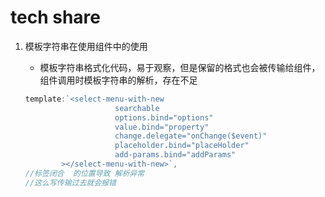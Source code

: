 # tech share

1. 模板字符串在使用组件中的使用
   - 模板字符串格式化代码，易于观察，但是保留的格式也会被传输给组件，组件调用时模板字符串的解析，存在不足

    ```ts
    template:`<select-menu-with-new
                        searchable 
                        options.bind="options" 
                        value.bind="property" 
                        change.delegate="onChange($event)"
                        placeholder.bind="placeHolder" 
                        add-params.bind="addParams"
            ></select-menu-with-new>`,
    //标签闭合  的位置导致 解析异常
    //这么写传输过去就会报错   
    ```